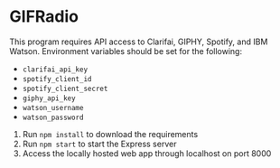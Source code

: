 # GIFRadio

This program requires API access to Clarifai, GIPHY, Spotify, and IBM Watson.
Environment variables should be set for the following:
* `clarifai_api_key`
* `spotify_client_id`
* `spotify_client_secret`
* `giphy_api_key`
* `watson_username`
* `watson_password`

1. Run `npm install` to download the requirements
2. Run `npm start` to start the Express server
3. Access the locally hosted web app through localhost on port 8000